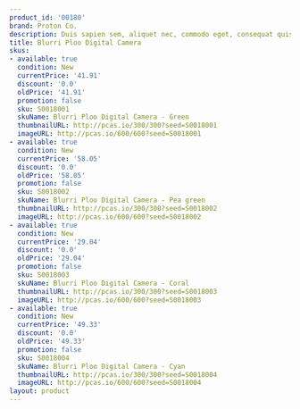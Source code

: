 ```yaml
---
product_id: '00180'
brand: Proton Co.
description: Duis sapien sem, aliquet nec, commodo eget, consequat quis, neque.
title: Blurri Ploo Digital Camera
skus:
- available: true
  condition: New
  currentPrice: '41.91'
  discount: '0.0'
  oldPrice: '41.91'
  promotion: false
  sku: S0018001
  skuName: Blurri Ploo Digital Camera - Green
  thumbnailURL: http://pcas.io/300/300?seed=S0018001
  imageURL: http://pcas.io/600/600?seed=S0018001
- available: true
  condition: New
  currentPrice: '58.05'
  discount: '0.0'
  oldPrice: '58.05'
  promotion: false
  sku: S0018002
  skuName: Blurri Ploo Digital Camera - Pea green
  thumbnailURL: http://pcas.io/300/300?seed=S0018002
  imageURL: http://pcas.io/600/600?seed=S0018002
- available: true
  condition: New
  currentPrice: '29.04'
  discount: '0.0'
  oldPrice: '29.04'
  promotion: false
  sku: S0018003
  skuName: Blurri Ploo Digital Camera - Coral
  thumbnailURL: http://pcas.io/300/300?seed=S0018003
  imageURL: http://pcas.io/600/600?seed=S0018003
- available: true
  condition: New
  currentPrice: '49.33'
  discount: '0.0'
  oldPrice: '49.33'
  promotion: false
  sku: S0018004
  skuName: Blurri Ploo Digital Camera - Cyan
  thumbnailURL: http://pcas.io/300/300?seed=S0018004
  imageURL: http://pcas.io/600/600?seed=S0018004
layout: product
---
```

